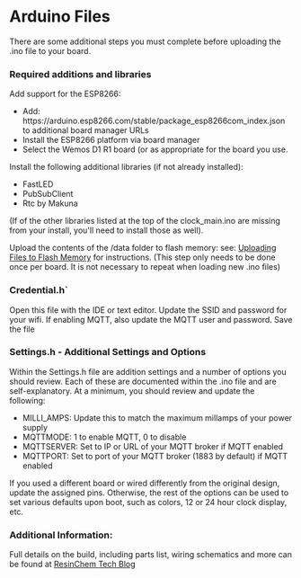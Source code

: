 # Arduino Files

There are some additional steps you must complete before uploading the .ino file to your board.

### Required additions and libraries

Add support for the ESP8266:
- Add: https:\//arduino.esp8266.com/stable/package_esp8266com_index.json to additional board manager URLs
- Install the ESP8266 platform via board manager
- Select the Wemos D1 R1 board (or as appropriate for the board you use.

Install the following additional libraries (if not already installed):
- FastLED
- PubSubClient
- Rtc by Makuna

(If of the other libraries listed at the top of the clock_main.ino are missing from your install, you'll need to install those as well).


Upload the contents of the /data folder to flash memory:
  see: [Uploading Files to Flash Memory](http://arduino.esp8266.com/Arduino/versions/2.3.0/doc/filesystem.html#uploading-files-to-file-system) for instructions.
  (This step only needs to be done once per board. It is not necessary to repeat when loading new .ino files)
  
### Credential.h`

Open this file with the IDE or text editor.  Update the SSID and password for your wifi.  If enabling MQTT, also update the MQTT user and password. Save the file

### Settings.h - Additional Settings and Options

Within the Settings.h file are addition settings and a number of options you should review.  Each of these are documented within the .ino file and are self-explanatory. At a minimum, you should review and update the following:
- MILLI_AMPS: Update this to match the maximum millamps of your power supply
- MQTTMODE: 1 to enable MQTT, 0 to disable 
- MQTTSERVER: Set to IP or URL of your MQTT broker if MQTT enabled
- MQTTPORT: Set to port of your MQTT broker (1883 by default) if MQTT enabled

If you used a different board or wired differently from the original design, update the assigned pins.  Otherwise, the rest of the options can be used to set various defaults upon boot, such as colors, 12 or 24 hour clock display, etc.

### Additional Information:
Full details on the build, including parts list, wiring schematics and more can be found at [ResinChem Tech Blog](https://resinchemtech.blogspot.com/2021/02/3d-printed-clock-scoreboard-and-more.html)
